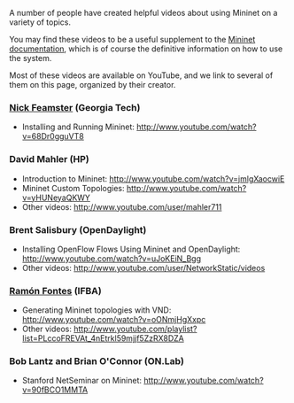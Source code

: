 A number of people have created helpful videos about using Mininet on a variety of topics.

You may find these videos to be a useful supplement to the [Mininet documentation](Documentation), which is of course the definitive information on how to use the system.

Most of these videos are available on YouTube, and we link to several of them on this page, organized by their creator.

### [Nick Feamster](http://www.cc.gatech.edu/~feamster/) (Georgia Tech)

 - Installing and Running Mininet: http://www.youtube.com/watch?v=68Dr0gguVT8

### David Mahler (HP)

 - Introduction to Mininet: http://www.youtube.com/watch?v=jmlgXaocwiE
 - Mininet Custom Topologies: http://www.youtube.com/watch?v=yHUNeyaQKWY
 - Other videos: http://www.youtube.com/user/mahler711

### Brent Salisbury (OpenDaylight)

- Installing OpenFlow Flows Using Mininet and OpenDaylight: http://www.youtube.com/watch?v=uJoKEiN_Bgg
- Other videos: http://www.youtube.com/user/NetworkStatic/videos

### [Ramón Fontes](http://ramonfontest.com) (IFBA)

 - Generating Mininet topologies with VND: http://www.youtube.com/watch?v=oONmjHgXxpc
 - Other videos: http://www.youtube.com/playlist?list=PLccoFREVAt_4nEtrkl59mjjf5ZzRX8DZA

### Bob Lantz and Brian O'Connor (ON.Lab)

- Stanford NetSeminar on Mininet: http://www.youtube.com/watch?v=90fBCO1MMTA